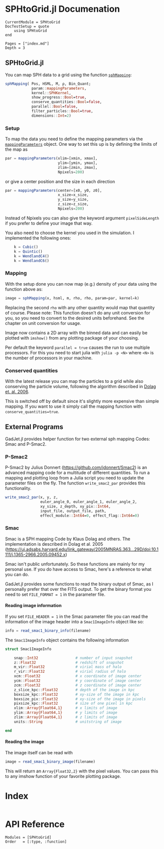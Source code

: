 # SPHtoGrid.jl Documenation

```@meta
CurrentModule = SPHtoGrid
DocTestSetup = quote
    using SPHtoGrid
end
```

```@contents
Pages = ["index.md"]
Depth = 3
```

## SPHtoGrid.jl


You can map SPH data to a grid using the function [`sphMapping`](@ref):

```julia
sphMapping( Pos, HSML, M, ρ, Bin_Quant;
            param::mappingParameters,
            kernel::SPHKernel,
            show_progress::Bool=true,
            conserve_quantities::Bool=false,
            parallel::Bool=false,
            filter_particles::Bool=true,
            dimensions::Int=2)
```

### Setup

To map the data you need to define the mapping parameters via the [`mappingParameters`](@ref) object.
One way to set this up is by defining the limits of the map as

```julia
par = mappingParameters(xlim=[xmin, xmax], 
                        ylim=[ymin, ymax], 
                        zlim=[zmin, zmax],
			            Npixels=200)
```

or give a center position and the size in each direction

```julia
par = mappingParameters(center=[x0, y0, z0], 
                        x_size=x_size, 
                        y_size=y_size,
                        z_size=z_size,
			            Npixels=200)
```

Instead of Npixels you can also give the keyword argument `pixelSideLength` if you prefer to define your image that way.

You also need to choose the kernel you used in the simulation. I implemented the following ones:

```julia
    k = Cubic()
    k = Quintic()
    k = WendlandC4()
    k = WendlandC6()
```

### Mapping

With the setup done you can now map (e.g.) density of your data using the function above as:

```julia
image = sphMapping(x, hsml, m, rho, rho, param=par, kernel=k)
```

Replacing the second `rho` with any other quantity would map that quantity of course.
Please note: This function doesn't do any unit conversion for you, so you need to convert to the desired units beforehand. See the chapter on unit conversion for usage.

Image now contains a 2D array with the binned data and can easily be plotted with `imshow()` from any plotting package of your choosing.

Per default the keyword `parallel = true` causes the run to use multiple processors. For this you need to start julia with `julia -p <N>` where `<N>` is the number of processors in your machine.

### Conserved quantities

With the latest release you can map the particles to a grid while also conserving the particle volume, following the algorithm described in [Dolag et. al. 2006](https://ui.adsabs.harvard.edu/link_gateway/2005MNRAS.363...29D/doi:10.1111/j.1365-2966.2005.09452.x).

This is switched off by default since it's slightly more expensive than simple mapping. If you want to use it simply call the mapping function with `conserve_quantities=true`.



External Programs
-----------------
GadJet.jl provides helper function for two external sph mapping Codes: Smac and P-Smac2.

### P-Smac2
P-Smac2 by Julius Donnert (https://github.com/jdonnert/Smac2) is an advanced mapping code for a multitude of different quantities. To run a mapping and plotting loop from a Julia script you need to update the parameter files on the fly.
The function `write_smac2_par` provides this functionality.

```julia
write_smac2_par(x, y, z,
                euler_angle_0, euler_angle_1, euler_angle_2,
                xy_size, z_depth, xy_pix::Int64,
                input_file, output_file, path,
                effect_module::Int64=0, effect_flag::Int64=0)
```

### Smac

Smac is a SPH mapping Code by Klaus Dolag and others. The implementation is described in Dolag et al. 2005 (https://ui.adsabs.harvard.edu/link_gateway/2005MNRAS.363...29D/doi:10.1111/j.1365-2966.2005.09452.x)

Smac isn't public unfortunately. So these functions are mainly for my personal use.
If you do have access to Smac, here's a reference to what you can do.

GadJet.jl provides some functions to read the binary output of Smac, as I personally prefer that over the FITS output.
To get the binary format you need to set `FILE_FORMAT = 1` in the parameter file.

#### Reading image information

If you set `FILE_HEADER = 1` in the Smac parameter file you can read the information of the image header into a `Smac1ImageInfo` object like so:

```julia
info = read_smac1_binary_info(filename)
```

The `Smac1ImageInfo` object contains the following information

```julia
struct Smac1ImageInfo

    snap::Int32                 # number of input snapshot
    z::Float32                  # redshift of snapshot
    m_vir::Float32              # virial mass of halo
    r_vir::Float32              # virial radius of halo
    xcm::Float32                # x coordinate of image center
    ycm::Float32                # y coordinate of image center
    zcm::Float32                # z coordinate of image center
    z_slice_kpc::Float32        # depth of the image in kpc
    boxsize_kpc::Float32        # xy-size of the image in kpc
    boxsize_pix::Float32        # xy-size of the image in pixels
    pixsize_kpc::Float32        # size of one pixel in kpc
    xlim::Array{Float64,1}      # x limits of image
    ylim::Array{Float64,1}      # y limits of image
    zlim::Array{Float64,1}      # z limits of image
    units::String               # unitstring of image

end

```

#### Reading the image

The image itself can be read with

```julia
image = read_smac1_binary_image(filename)
```

This will return an `Array{Float32,2}` with the pixel values. You can pass this to any imshow function of your favorite plotting package.


# Index
```@index
```

# API Reference

```@autodocs
Modules = [SPHtoGrid]
Order   = [:type, :function]
```